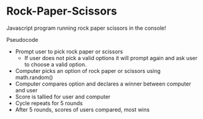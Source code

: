 # Rock-Paper-Scissors
Javascript program running rock paper scissors in the console!

Pseudocode
- Prompt user to pick rock paper or scissors
    - If user does not pick a valid options it will prompt again and ask 
    user to choose a valid option.
- Computer picks an option of rock paper or scissors using math.random()
- Computer compares option and declares a winner between computer and user
- Score is tallied for user and computer
- Cycle repeats for 5 rounds
- After 5 rounds, scores of users compared, most wins
